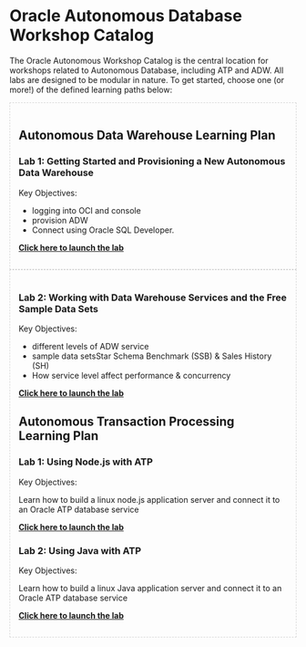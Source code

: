 # Oracle Autonomous Database Workshop Catalog

The Oracle Autonomous Workshop Catalog is the central location for workshops related to Autonomous Database, including ATP and ADW.  All labs are designed to be modular in nature. To get started, choose one (or more!) of the defined learning paths below:

<section style="border: 1px dashed lightgrey; padding: 15px;">

## Autonomous Data Warehouse Learning Plan

### Lab 1: Getting Started and Provisioning a New Autonomous Data Warehouse

  Key Objectives:

  - logging into OCI and console
  - provision ADW
  - Connect using Oracle SQL Developer.

  **[Click here to launch the lab](https://oracle.github.io/learning-library/workshops/journey4-adwc/?page=LabGuide1.md)**

</section>

<section style="border: 1px dashed lightgrey; padding: 15px;">

### Lab 2: Working with Data Warehouse Services and the Free Sample Data Sets

  Key Objectives:

  - different levels of ADW service
  - sample data setsStar Schema Benchmark (SSB) & Sales History (SH)
  - How service level affect performance & concurrency

  **[Click here to launch the lab](https://oracle.github.io/learning-library/workshops/journey4-adwc/?page=LabGuide2.md)**


## Autonomous Transaction Processing Learning Plan

### Lab 1: Using Node.js with ATP

  Key Objectives:

  Learn how to build a linux node.js application server and connect it to an Oracle ATP database service

  **[Click here to launch the lab](https://cloudsolutionhubs.github.io/autonomous-transaction-processing/workshops/autonomous-transaction-processing/LabGuide500Configurenode.jsAppWithATP.md)**


### Lab 2: Using Java with ATP

  Key Objectives:

  Learn how to build a linux Java application server and connect it to an Oracle ATP database service

  **[Click here to launch the lab](https://cloudsolutionhubs.github.io/autonomous-transaction-processing/workshops/autonomous-transaction-processing/LabGuide600ConfigureJavaAppWithATP.md)**

</section>
